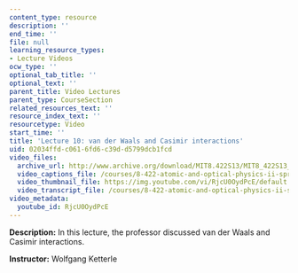 ```yaml
---
content_type: resource
description: ''
end_time: ''
file: null
learning_resource_types:
- Lecture Videos
ocw_type: ''
optional_tab_title: ''
optional_text: ''
parent_title: Video Lectures
parent_type: CourseSection
related_resources_text: ''
resource_index_text: ''
resourcetype: Video
start_time: ''
title: 'Lecture 10: van der Waals and Casimir interactions'
uid: 02034ffd-c061-6fd6-c39d-d5799dcb1fcd
video_files:
  archive_url: http://www.archive.org/download/MIT8.422S13/MIT8_422S13_lec10_300k.mp4
  video_captions_file: /courses/8-422-atomic-and-optical-physics-ii-spring-2013/81f1d920e13856a48e5cd7db4ef9eaf0_RjcU0OydPcE.vtt
  video_thumbnail_file: https://img.youtube.com/vi/RjcU0OydPcE/default.jpg
  video_transcript_file: /courses/8-422-atomic-and-optical-physics-ii-spring-2013/bfdb6b999d0744aa269d2243f0cb2dcc_RjcU0OydPcE.pdf
video_metadata:
  youtube_id: RjcU0OydPcE
---
```


**Description:** In this lecture, the professor discussed van der Waals and Casimir interactions.

**Instructor:** Wolfgang Ketterle



